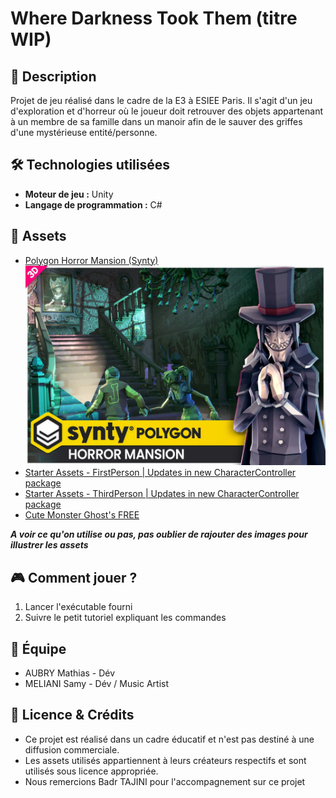 # Where Darkness Took Them (titre WIP)
## 📌 Description
Projet de jeu réalisé dans le cadre de la E3 à ESIEE Paris. Il s'agit d'un jeu d'exploration et d'horreur où le joueur doit retrouver des objets appartenant à un membre de sa famille dans un manoir afin de le sauver des griffes d'une mystérieuse entité/personne.

## 🛠 Technologies utilisées 
- **Moteur de jeu :** Unity
- **Langage de programmation :** C#

## 🎨 Assets
- [Polygon Horror Mansion (Synty)](https://assetstore.unity.com/packages/3d/environments/fantasy/polygon-horror-mansion-low-poly-3d-art-by-synty-213346)
![alt text](Resources\Images\HorrorMansion.png)
- [Starter Assets - FirstPerson | Updates in new CharacterController package](https://assetstore.unity.com/packages/essentials/starter-assets-firstperson-updates-in-new-charactercontroller-pa-196525)
- [Starter Assets - ThirdPerson | Updates in new CharacterController package](https://assetstore.unity.com/packages/essentials/starter-assets-thirdperson-updates-in-new-charactercontroller-pa-196526)
- [Cute Monster Ghost's FREE](https://assetstore.unity.com/packages/3d/characters/creatures/cute-monster-ghost-s-free-308550)

**_A voir ce qu'on utilise ou pas, pas oublier de rajouter des images pour illustrer les assets_**

## 🎮 Comment jouer ?
1. Lancer l'exécutable fourni
2. Suivre le petit tutoriel expliquant les commandes

## 👥 Équipe
- AUBRY Mathias - Dév
- MELIANI Samy - Dév / Music Artist

## 📜 Licence & Crédits
- Ce projet est réalisé dans un cadre éducatif et n'est pas destiné à une diffusion commerciale.
- Les assets utilisés appartiennent à leurs créateurs respectifs et sont utilisés sous licence appropriée.
- Nous remercions Badr TAJINI pour l'accompagnement sur ce projet
